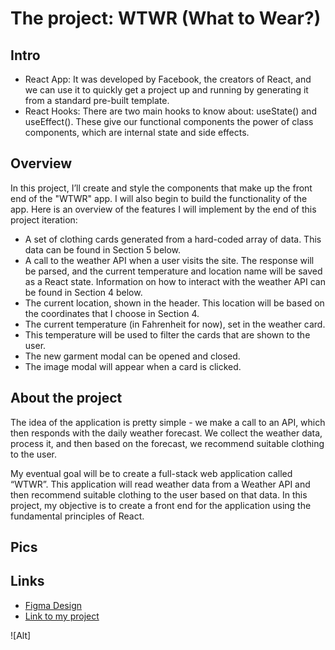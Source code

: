 # The project: WTWR (What to Wear?)

## Intro

- React App: It was developed by Facebook, the creators of React, and we can use it to quickly get a project up and running by generating it from a standard pre-built template. 
- React Hooks: There are two main hooks to know about: useState() and useEffect(). These give our functional components the power of class components, which are internal state and side effects.

## Overview

In this project, I’ll create and style the components that make up the front end of the "WTWR" app. I will also begin to build the functionality of the app. Here is an overview of the features I will implement by the end of this project iteration:

+ A set of clothing cards generated from a hard-coded array of data. This data can be found in Section 5 below.
+ A call to the weather API when a user visits the site. The response will be parsed, and the current temperature and location name will be saved as a React state. Information on how to interact with the weather API can be found in Section 4 below.
+ The current location, shown in the header. This location will be based on the coordinates that I choose in Section 4.
+ The current temperature (in Fahrenheit for now), set in the weather card.
+ This temperature will be used to filter the cards that are shown to the user.
+ The new garment modal can be opened and closed.
+ The image modal will appear when a card is clicked.

## About the project

The idea of the application is pretty simple - we make a call to an API, which then responds with the daily weather forecast. We collect the weather data, process it, and then based on the forecast, we recommend suitable clothing to the user.

My eventual goal will be to create a full-stack web application called “WTWR”. This application will read weather data from a Weather API and then recommend suitable clothing to the user based on that data. In this project, my objective is to create a front end for the application using the fundamental principles of React.

## Pics



## Links

- [Figma Design](https://www.figma.com/file/DTojSwldenF9UPKQZd6RRb/Sprint-10%3A-WTWR)
- [Link to my project](https://anhbahumg.github.io/se_project_react/)

![Alt]